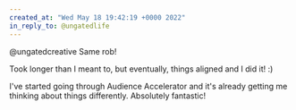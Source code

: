 ```yaml
---
created_at: "Wed May 18 19:42:19 +0000 2022"
in_reply_to: @ungatedlife
---
```


@ungatedcreative Same rob! 

Took longer than I meant to, but eventually, things aligned and I did it! :)

I've started going through Audience Accelerator and it's already getting me thinking about things differently. Absolutely fantastic!